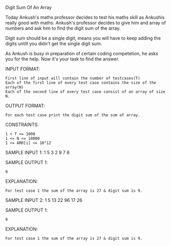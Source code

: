 Digit Sum Of An Array

Today Ankush's maths professor decides to test his maths skill as Ankushis really good with maths. Ankush's professor decides to give him and array of numbers and ask him to find the digit sum of the array.

Digit sum should be a single digit, means you will have to keep adding the digits untill you didn't get the single digit sum.

As Ankush is busy in preparation of certain coding competetion, he asks you for the help. Now it's your task to find the answer.

INPUT FORMAT:

    First line of input will contain the number of testcases(T)
    Each of the first line of every test case contains the size of the array(N)
    Each of the second line of every test case consist of an array of size N.

OUTPUT FORMAT:

    For each test case print the digit sum of the sum of array.

CONSTRAINTS:

    1 < T <= 1000
    1 <= N <= 10000
    1 <= ARR[i] <= 10^12


SAMPLE INPUT 1:
    1
    5
    3 2 9 7 6

SAMPLE OUTPUT 1:

    9

EXPLANATION:

    For test case 1 the sum of the array is 27 & digit sum is 9.

SAMPLE INPUT 2:
    1
    5
    13 22 96 17 26

SAMPLE OUTPUT 1:

    9

EXPLANATION:

    For test case 1 the sum of the array is 27 & digit sum is 9.